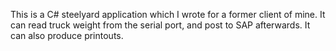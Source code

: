 This is a C# steelyard application which I wrote for a former client of mine. It can read truck weight from the serial port, and post to SAP afterwards. It can also produce printouts.